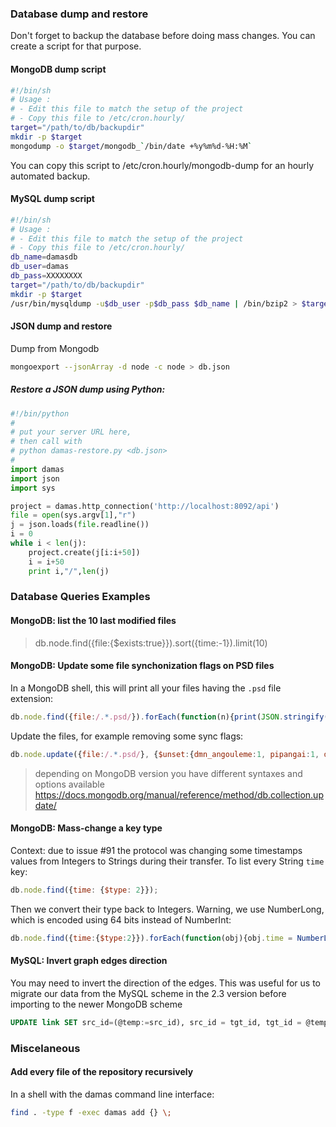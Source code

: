 ### Database dump and restore
Don't forget to backup the database before doing mass changes. You can create a script for that purpose.

#### MongoDB dump script
```sh
#!/bin/sh
# Usage :
# - Edit this file to match the setup of the project
# - Copy this file to /etc/cron.hourly/
target="/path/to/db/backupdir"
mkdir -p $target
mongodump -o $target/mongodb_`/bin/date +%y%m%d-%H:%M`
```
You can copy this script to /etc/cron.hourly/mongodb-dump for an hourly automated backup.

#### MySQL dump script
```sh
#!/bin/sh
# Usage :
# - Edit this file to match the setup of the project
# - Copy this file to /etc/cron.hourly/
db_name=damasdb
db_user=damas
db_pass=XXXXXXXX
target="/path/to/db/backupdir"
mkdir -p $target
/usr/bin/mysqldump -u$db_user -p$db_pass $db_name | /bin/bzip2 > $target/${db_name}_`/bin/date +%y%m%d-%H:%M`.sql.bz2
```
#### JSON dump and restore

Dump from Mongodb
```sh
mongoexport --jsonArray -d node -c node > db.json
```

##### Restore a JSON dump using Python:
```py
#!/bin/python
#
# put your server URL here,
# then call with
# python damas-restore.py <db.json>
#
import damas
import json
import sys

project = damas.http_connection('http://localhost:8092/api')
file = open(sys.argv[1],"r")
j = json.loads(file.readline())
i = 0
while i < len(j):
    project.create(j[i:i+50])
    i = i+50
    print i,"/",len(j)
```

### Database Queries Examples

#### MongoDB: list the 10 last modified files
> db.node.find({file:{$exists:true}}).sort({time:-1}).limit(10)

#### MongoDB: Update some file synchonization flags on PSD files
In a MongoDB shell, this will print all your files having the `.psd` file extension:
```js
db.node.find({file:/.*.psd/}).forEach(function(n){print(JSON.stringify(n))})
```
Update the files, for example removing some sync flags:
```js
db.node.update({file:/.*.psd/}, {$unset:{dmn_angouleme:1, pipangai:1, dream_wall:1}}, {multi:true})
```
> depending on MongoDB version you have different syntaxes and options available
https://docs.mongodb.org/manual/reference/method/db.collection.update/

#### MongoDB: Mass-change a key type
Context: due to issue #91 the protocol was changing some timestamps values from Integers to Strings during their transfer. To list every String `time` key:
```js
db.node.find({time: {$type: 2}});
```
Then we convert their type back to Integers. Warning, we use NumberLong, which is encoded using 64 bits instead of NumberInt:
```js
db.node.find({time:{$type:2}}).forEach(function(obj){obj.time = NumberLong(obj.time); db.node.save(obj) })
```

#### MySQL: Invert graph edges direction
You may need to invert the direction of the edges. This was useful for us to migrate our data from the MySQL scheme in the 2.3 version before importing to the newer MongoDB scheme 
```SQL
UPDATE link SET src_id=(@temp:=src_id), src_id = tgt_id, tgt_id = @temp;
```

### Miscelaneous

#### Add every file of the repository recursively
In a shell with the damas command line interface:
```sh
find . -type f -exec damas add {} \;
```